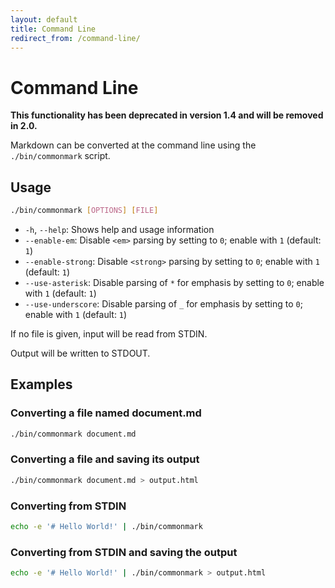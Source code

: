 ```yaml
---
layout: default
title: Command Line
redirect_from: /command-line/
---
```


# Command Line

**This functionality has been deprecated in version 1.4 and will be removed in 2.0.**

Markdown can be converted at the command line using the `./bin/commonmark` script.

## Usage

```bash
./bin/commonmark [OPTIONS] [FILE]
```

- `-h`, `--help`: Shows help and usage information
- `--enable-em`: Disable `<em>` parsing by setting to `0`; enable with `1` (default: `1`)
- `--enable-strong`: Disable `<strong>` parsing by setting to `0`; enable with `1` (default: `1`)
- `--use-asterisk`: Disable parsing of `*` for emphasis by setting to `0`; enable with `1` (default: `1`)
- `--use-underscore`: Disable parsing of `_` for emphasis by setting to `0`; enable with `1` (default: `1`)

If no file is given, input will be read from STDIN.

Output will be written to STDOUT.

## Examples

### Converting a file named document.md

```bash
./bin/commonmark document.md
```

### Converting a file and saving its output

```bash
./bin/commonmark document.md > output.html
```

### Converting from STDIN

```bash
echo -e '# Hello World!' | ./bin/commonmark
```

### Converting from STDIN and saving the output

```bash
echo -e '# Hello World!' | ./bin/commonmark > output.html
```
